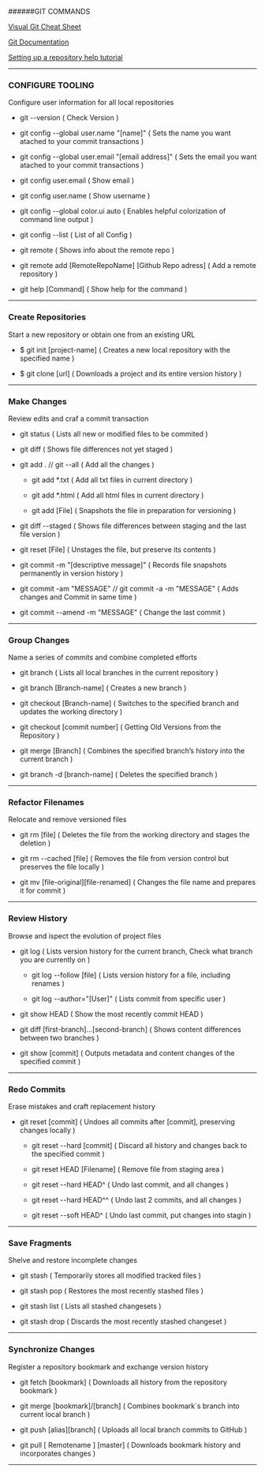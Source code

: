 ######GIT COMMANDS

[Visual Git Cheat Sheet ](http://ndpsoftware.com/git-cheatsheet.html#loc=stash;)

[Git Documentation](https://git-scm.com/docs)

[Setting up a repository help tutorial](https://www.atlassian.com/git/tutorials/setting-up-a-repository)


----------------------------------------------------------------------------------------------------------------------------------------
### CONFIGURE TOOLING
Configure user information for all local repositories

- git --version						                                           ( Check Version )

- git config --global user.name "[name]"                             ( Sets the name you want atached to your commit transactions )

- git config --global user.email "[email address]"                   ( Sets the email you want atached to your commit transactions )

- git config user.email					                                     ( Show email )

- git config user.name                                               ( Show username )

- git config --global color.ui auto                                  ( Enables helpful colorization of command line output )

- git config --list					                                         ( List of all Config )

- git remote								( Shows info about the remote repo )

- git remote add [RemoteRepoName] [Github Repo adress]			( Add a remote repository ) 

- git help [Command]					              	 ( Show help for the command )


----------------------------------------------------------------------------------------------------------------------------------------
### Create Repositories
Start a new repository or obtain one from an existing URL

- $ git init [project-name]					( Creates a new local repository with the specified name )

- $ git clone [url]          ( Downloads a project and its entire version history )


----------------------------------------------------------------------------------------------------------------------------------------
### Make Changes
Review edits and craf a commit transaction

- git status  ( Lists all new or modified files to be commited )

- git diff   ( Shows file differences not yet staged )

- git add . // git --all    ( Add all the changes )

  - git add *.txt     ( Add all txt files in current directory )

  - git add *.html    ( Add all html files in current directory )

  - git add [File]  ( Snapshots the file in preparation for versioning )
  
- git diff --staged   ( Shows file differences between staging and the last file version )

- git reset [File]    ( Unstages the file, but preserve its contents )

- git commit -m "[descriptive message]"   ( Records file snapshots permanently in version history )

- git commit -am "MESSAGE" // git commit -a -m "MESSAGE"	( Adds changes and Commit in same time )

- git commit --amend -m "MESSAGE"				( Change the last commit )


----------------------------------------------------------------------------------------------------------------------------------------
### Group Changes
Name a series of commits and combine completed efforts

- git branch					( Lists all local branches in the current repository )

- git branch [Branch-name]			          ( Creates a new branch )

- git checkout [Branch-name]           	( Switches to the specified branch and updates the working directory )

- git checkout [commit number]          ( Getting Old Versions from the Repository )

- git merge [Branch]	              ( Combines the specified branch’s history into the current branch )

- git branch -d [branch-name]			        ( Deletes the specified branch )


----------------------------------------------------------------------------------------------------------------------------------------
### Refactor Filenames
Relocate and remove versioned files

- git rm [file]					( Deletes the file from the working directory and stages the deletion )

- git rm --cached [file]			( Removes the file from version control but preserves the file locally )

- git mv [file-original][file-renamed]		( Changes the file name and prepares it for commit )


----------------------------------------------------------------------------------------------------------------------------------------
### Review History
Browse and ispect the evolution of project files

- git log					( Lists version history for the current branch, Check what branch you are currently on )

  - git log --follow [file]			( Lists version history for a file, including renames )

  - git log --author="[User]"			( Lists commit from specific user )

- git show HEAD					( Show the most recently commit HEAD )

- git diff [first-branch]...[second-branch]	( Shows content differences between two branches )

- git show [commit]				( Outputs metadata and content changes of the specified commit )


----------------------------------------------------------------------------------------------------------------------------------------
### Redo Commits
Erase mistakes and craft replacement history

- git reset [commit]				( Undoes all commits after [commit], preserving changes locally )

  - git reset --hard [commit]			( Discard all history and changes back to the specified commit )

  - git reset HEAD [Filename]			( Remove file from staging area )

  - git reset --hard HEAD^			( Undo last commit, and all changes )

  - git reset --hard HEAD^^			( Undo last 2 commits, and all changes )

  - git reset --soft HEAD^			( Undo last commit, put changes into stagin )


----------------------------------------------------------------------------------------------------------------------------------------
### Save Fragments
Shelve and restore incomplete changes

- git stash					( Temporarily stores all modified tracked files )

- git stash pop					( Restores the most recently stashed files )

- git stash list				( Lists all stashed changesets )

- git stash drop				( Discards the most recently stashed changeset )


----------------------------------------------------------------------------------------------------------------------------------------
### Synchronize Changes
Register a repository bookmark and exchange version history

- git fetch [bookmark]				( Downloads all history from the repository bookmark )

- git merge [bookmark]/[branch]			( Combines bookmark`s branch into current local branch )

- git push [alias][branch]			( Uploads all local branch commits to GitHub )

- git pull [ Remotename ] [master]		( Downloads bookmark history and incorporates changes )


----------------------------------------------------------------------------------------------------------------------------------------

